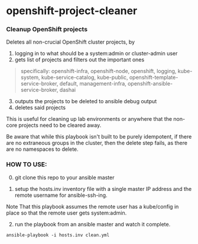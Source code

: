 # openshift-project-cleaner

### Cleanup OpenShift projects

Deletes all non-crucial OpenShift cluster projects, by 
1) logging in to what should be a system:admin or cluster-admin user
2) gets list of projects and filters out the important ones
> specifically: openshift-infra, openshift-node, openshift, logging, kube-system, kube-service-catalog, kube-public, openshift-template-service-broker, default, management-infra, openshift-ansible-service-broker, dashai
3) outputs the projects to be deleted to ansible debug output
4) deletes said projects

This is useful for cleaning up lab environments or anywhere that the non-core projects need to be cleared away.

Be aware that while this playbook isn't built to be purely idempotent, if there are no extraneous groups in the cluster, then the delete step fails, as there are no namespaces to delete.

### HOW TO USE:

0) git clone this repo to your ansible master

1) setup the hosts.inv inventory file with a single master IP address and the remote username for ansible-ssh-ing.

Note That this playbook assumes the remote user has a kube/config in place so that the remote user gets system:admin.

2) run the playbook from an ansible master and watch it complete.

`ansible-playbook -i hosts.inv clean.yml`

